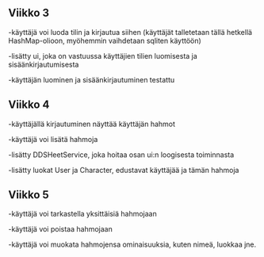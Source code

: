 ## Viikko 3
-käyttäjä voi luoda tilin ja kirjautua siihen (käyttäjät talletetaan tällä hetkellä HashMap-olioon, myöhemmin vaihdetaan sqliten käyttöön)

-lisätty ui, joka on vastuussa käyttäjien tilien luomisesta ja sisäänkirjautumisesta

-käyttäjän luominen ja sisäänkirjautuminen testattu

## Viikko 4
-käyttäjällä kirjautuminen näyttää käyttäjän hahmot

-käyttäjä voi lisätä hahmoja

-lisätty DDSHeetService, joka hoitaa osan ui:n loogisesta toiminnasta

-lisätty luokat User ja Character, edustavat käyttäjää ja tämän hahmoja

## Viikko 5
-käyttäjä voi tarkastella yksittäisiä hahmojaan

-käyttäjä voi poistaa hahmojaan

-käyttäjä voi muokata hahmojensa ominaisuuksia, kuten nimeä, luokkaa jne.
